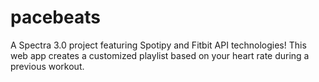 # pacebeats
A Spectra 3.0 project featuring Spotipy and Fitbit API technologies! This web app creates a customized playlist based on your heart rate during a previous workout.
